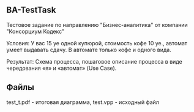 ## BA-TestTask
Тестовое задание по направлению "Бизнес-аналитика" от компании "Консорциум Кодекс"

Условия: У вас 15 уе одной купюрой, стоимость кофе 10 уе., автомат умеет выдавать сдачу.
В автомате только кофе и одного вида.

Результат: Схема процесса, пошаговое описание процесса в виде чередования «я» и
«автомат» (Use Case).

## Файлы
test_t.pdf - итоговая диаграмма, test.vpp - исходный файл
